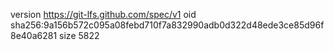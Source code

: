 version https://git-lfs.github.com/spec/v1
oid sha256:9a156b572c095a08febd710f7a832990adb0d322d48ede3ce85d96f8e40a6281
size 5822
